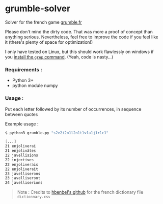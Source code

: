# grumble-solver

Solver for the french game [grumble.fr](https://www.grumble.fr/)

Please don't mind the dirty code. That was more a proof of concept than anything serious. Nevertheless, feel free to improve the code if you feel like it (there's plenty of space for optimization!)

I only have tested on Linux, but this should work flawlessly on windows if you [install the `grep` command](https://gnuwin32.sourceforge.net/packages/grep.htm). (Yeah, code is nasty...)

### Requirements : 
- Python 3+
- python module numpy

### Usage :

Put each letter followed by its number of occurrences, in sequence between quotes


Example usage : 
```bash
$ python3 grumble.py "s2e2i2o1l2n1t1v1a1j1r1c1"

[...]
21 enjoliverai
21 enjolivâtes
22 javellisions
22 injectives
22 enjoliverais
22 enjoliverait
23 javelliserons
23 javelliseront
24 javelliserions
```

> Note : Credits to [hbenbel's github](https://github.com/hbenbel/French-Dictionary.git) for the french dictionary file `dictionnary.csv`